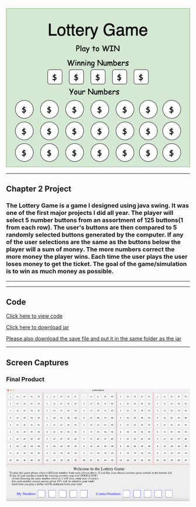 <p align="center">
  <img src="CONTENTS/Lottery.png" />
</p>

___

## Chapter 2 Project
### The Lottery Game is a game I designed using java swing. It was one of the first major projects I did all year. The player will select 5 number buttons from an assortment of 125 buttons(1 from each row). The user's buttons are then compared to 5 randomly selected buttons generated by the computer. If any of the user selections are the same as the buttons below the player will a sum of money. The more numbers correct the more money the player wins. Each time the user plays the user loses money to get the ticket. The goal of the game/simulation is to win as much money as possible.

___
___

## Code

[Click here to view code](src)

[Click here to download jar](https://github.com/ethanbowles03/2020-2021Prg2Port/blob/main/LotteryGame/src/LotteryGame.jar?raw=true)

[Please also download the save file and put it in the same folder as the jar](https://github.com/ethanbowles03/2020-2021Prg2Port/blob/main/LotteryGame/src/GameTotal.txt?raw=true)

___

## Screen Captures

### Final Product
 
![img](CONTENTS/LotteryClip.png)

